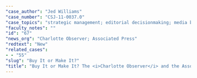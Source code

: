 ```yaml
---
"case_author": "Jed Williams"
"case_number": "CSJ-11-0037.0"
"case_topics": "strategic management; editorial decisionmaking; media business"
"faculty_notes": ""
"id": "67"
"news_org": "Charlotte Observer; Associated Press"
"redtext": "New"
"related_cases":
- - "55"
"slug": "Buy It or Make It?"
"title": "Buy It or Make It? The <i>Charlotte Observer</i> and the Associated Press"
---
```

